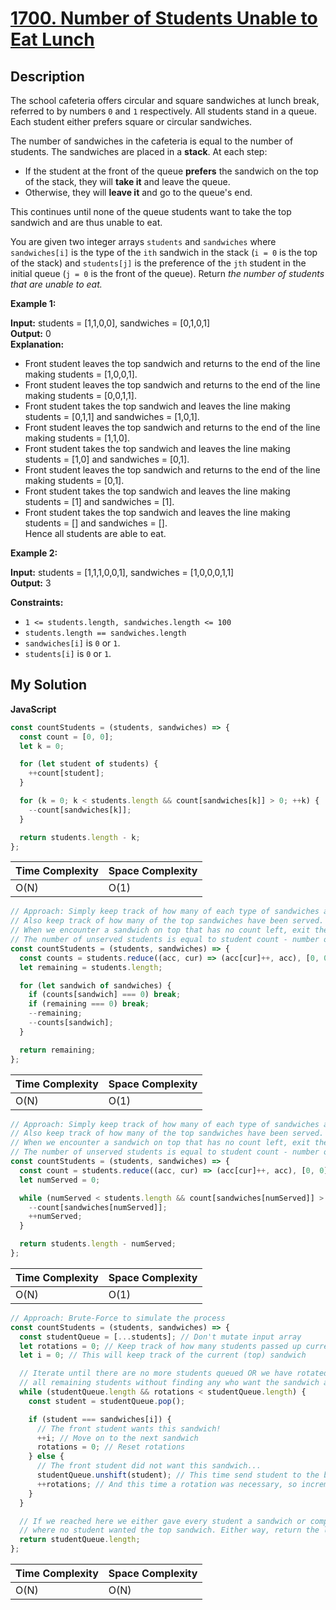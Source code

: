 # [1700. Number of Students Unable to Eat Lunch](https://leetcode.com/problems/number-of-students-unable-to-eat-lunch)

## Description

The school cafeteria offers circular and square sandwiches at lunch break, referred to by numbers `0` and `1` respectively. All students stand in a queue. Each student either prefers square or circular sandwiches.

The number of sandwiches in the cafeteria is equal to the number of students. The sandwiches are placed in a **stack**. At each step:

- If the student at the front of the queue **prefers** the sandwich on the top of the stack, they will **take it** and leave the queue.
- Otherwise, they will **leave it** and go to the queue's end.

This continues until none of the queue students want to take the top sandwich and are thus unable to eat.

You are given two integer arrays `students` and `sandwiches` where `sandwiches[i]` is the type of the `i​​​​​​th` sandwich in the stack (`i = 0` is the top of the stack) and `students[j]` is the preference of the `j​​​​​​th` student in the initial queue (`j = 0` is the front of the queue). Return _the number of students that are unable to eat._

**Example 1:**

**Input:** students = \[1,1,0,0\], sandwiches = \[0,1,0,1\]  
**Output:** 0  
**Explanation:**

- Front student leaves the top sandwich and returns to the end of the line making students = \[1,0,0,1\].
- Front student leaves the top sandwich and returns to the end of the line making students = \[0,0,1,1\].
- Front student takes the top sandwich and leaves the line making students = \[0,1,1\] and sandwiches = \[1,0,1\].
- Front student leaves the top sandwich and returns to the end of the line making students = \[1,1,0\].
- Front student takes the top sandwich and leaves the line making students = \[1,0\] and sandwiches = \[0,1\].
- Front student leaves the top sandwich and returns to the end of the line making students = \[0,1\].
- Front student takes the top sandwich and leaves the line making students = \[1\] and sandwiches = \[1\].
- Front student takes the top sandwich and leaves the line making students = \[\] and sandwiches = \[\].  
  Hence all students are able to eat.

**Example 2:**

**Input:** students = \[1,1,1,0,0,1\], sandwiches = \[1,0,0,0,1,1\]  
**Output:** 3

**Constraints:**

- `1 <= students.length, sandwiches.length <= 100`
- `students.length == sandwiches.length`
- `sandwiches[i]` is `0` or `1`.
- `students[i]` is `0` or `1`.

## My Solution

**JavaScript**

```js
const countStudents = (students, sandwiches) => {
  const count = [0, 0];
  let k = 0;

  for (let student of students) {
    ++count[student];
  }

  for (k = 0; k < students.length && count[sandwiches[k]] > 0; ++k) {
    --count[sandwiches[k]];
  }

  return students.length - k;
};
```

| Time Complexity | Space Complexity |
| --------------- | ---------------- |
| O(N)            | O(1)             |

```js
// Approach: Simply keep track of how many of each type of sandwiches are required.
// Also keep track of how many of the top sandwiches have been served.
// When we encounter a sandwich on top that has no count left, exit the loop.
// The number of unserved students is equal to student count - number of served sandwiches.
const countStudents = (students, sandwiches) => {
  const counts = students.reduce((acc, cur) => (acc[cur]++, acc), [0, 0]);
  let remaining = students.length;

  for (let sandwich of sandwiches) {
    if (counts[sandwich] === 0) break;
    if (remaining === 0) break;
    --remaining;
    --counts[sandwich];
  }

  return remaining;
};
```

| Time Complexity | Space Complexity |
| --------------- | ---------------- |
| O(N)            | O(1)             |

```js
// Approach: Simply keep track of how many of each type of sandwiches are required.
// Also keep track of how many of the top sandwiches have been served.
// When we encounter a sandwich on top that has no count left, exit the loop.
// The number of unserved students is equal to student count - number of served sandwiches.
const countStudents = (students, sandwiches) => {
  const count = students.reduce((acc, cur) => (acc[cur]++, acc), [0, 0]);
  let numServed = 0;

  while (numServed < students.length && count[sandwiches[numServed]] > 0) {
    --count[sandwiches[numServed]];
    ++numServed;
  }

  return students.length - numServed;
};
```

| Time Complexity | Space Complexity |
| --------------- | ---------------- |
| O(N)            | O(1)             |

```js
// Approach: Brute-Force to simulate the process
const countStudents = (students, sandwiches) => {
  const studentQueue = [...students]; // Don't mutate input array
  let rotations = 0; // Keep track of how many students passed up current sandwich
  let i = 0; // This will keep track of the current (top) sandwich

  // Iterate until there are no more students queued OR we have rotated through
  // all remaining students without finding any who want the sandwich at the top stack
  while (studentQueue.length && rotations < studentQueue.length) {
    const student = studentQueue.pop();

    if (student === sandwiches[i]) {
      // The front student wants this sandwich!
      ++i; // Move on to the next sandwich
      rotations = 0; // Reset rotations
    } else {
      // The front student did not want this sandwich...
      studentQueue.unshift(student); // This time send student to the back of the queue
      ++rotations; // And this time a rotation was necessary, so increment it
    }
  }

  // If we reached here we either gave every student a sandwich or completed a full rotation
  // where no student wanted the top sandwich. Either way, return the length of the student queue
  return studentQueue.length;
};
```

| Time Complexity | Space Complexity |
| --------------- | ---------------- |
| O(N)            | O(N)             |
